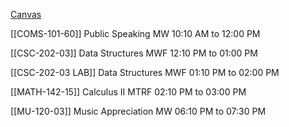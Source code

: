 
[Canvas](https://canvas.calpoly.edu/)

[[COMS-101-60]] 
Public Speaking MW 10:10 AM to 12:00 PM

[[CSC-202-03]]
Data Structures MWF 12:10 PM to 01:00 PM

[[CSC-202-03 LAB]]
Data Structures MWF 01:10 PM to 02:00 PM

[[MATH-142-15]]
Calculus II MTRF 02:10 PM to 03:00 PM

[[MU-120-03]]
Music Appreciation MW 06:10 PM to 07:30 PM



